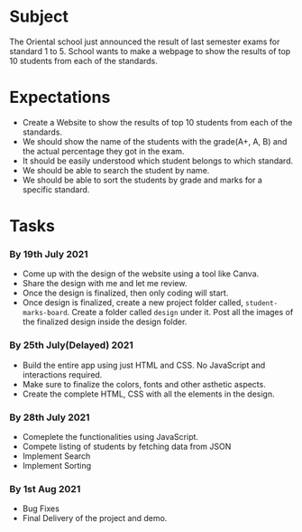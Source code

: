 # Subject
The Oriental school just announced the result of last semester exams for standard 1 to 5. School wants to make a webpage to show the results of top 10 students from each of the standards.


# Expectations
- Create a Website to show the results of top 10 students from each of the standards.
- We should show the name of the students with the grade(A+, A, B) and the actual percentage they got in the exam.
- It should be easily understood which student belongs to which standard.
- We should be able to search the student by name.
- We should be able to sort the students by grade and marks for a specific standard.

# Tasks
### By 19th July 2021
- Come up with the design of the website using a tool like Canva.
- Share the design with me and let me review.
- Once the design is finalized, then only coding will start.
- Once design is finalized, create a new project folder called, `student-marks-board`. Create a folder called `design` under it. Post all the images of the finalized design inside the design folder.

### By 25th July(Delayed) 2021
- Build the entire app using just HTML and CSS. No JavaScript and interactions required.
- Make sure to finalize the colors, fonts and other asthetic aspects.
- Create the complete HTML, CSS with all the elements in the design.

### By 28th July 2021
- Comeplete the functionalities using JavaScript.
- Compete listing of students by fetching data from JSON
- Implement Search
- Implement Sorting

### By 1st Aug 2021
- Bug Fixes
- Final Delivery of the project and demo.
